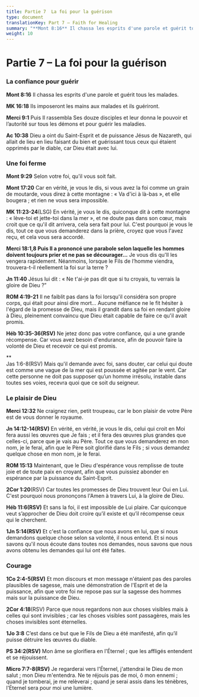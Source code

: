 ```yaml
---
title: Partie 7  La foi pour la guérison
type: document
translationKey: Part 7 – Faith for Healing
summary: "**Mont 8:16** Il chassa les esprits d'une parole et guérit tous les malades.<br>**MK 16:18** Ils imposeront les mains aux malades et ils guériront.<br>**Merci 9:1** Puis Il rassembla Ses douze disciples et leur donna le pouvoir et l’autorité sur tous les démons et pour guérir les maladies.<br>**Ac 10:38** Dieu a oint du Saint-Esprit et de puissance Jésus de Nazareth, qui allait de lieu en lieu faisant du bien et guérissant tous ceux qui étaient opprimés par le diable, car Dieu était avec lui."
weight: 10
---
```

# Partie 7 – La foi pour la guérison

### La confiance pour guérir

**Mont 8:16** Il chassa les esprits d'une parole et guérit tous les malades.

**MK 16:18** Ils imposeront les mains aux malades et ils guériront.

**Merci 9:1** Puis Il rassembla Ses douze disciples et leur donna le pouvoir et l’autorité sur tous les démons et pour guérir les maladies.

**Ac 10:38** Dieu a oint du Saint-Esprit et de puissance Jésus de Nazareth, qui allait de lieu en lieu faisant du bien et guérissant tous ceux qui étaient opprimés par le diable, car Dieu était avec lui.

### Une foi ferme

**Mont 9:29** Selon votre foi, qu'il vous soit fait.

**Mont 17:20** Car en vérité, je vous le dis, si vous avez la foi comme un grain de moutarde, vous direz à cette montagne : « Va d'ici à là-bas », et elle bougera ; et rien ne vous sera impossible.

**MK 11:23-24**(LSG) En vérité, je vous le dis, quiconque dit à cette montagne : « lève-toi et jette-toi dans la mer », et ne doute pas dans son cœur, mais croit que ce qu'il dit arrivera, cela sera fait pour lui. C'est pourquoi je vous le dis, tout ce que vous demanderez dans la prière, croyez que vous l'avez reçu, et cela vous sera accordé.

**Merci 18:1,8 Puis Il a prononcé une parabole selon laquelle les hommes doivent toujours prier et ne pas se décourager…** Je vous dis qu'Il les vengera rapidement. Néanmoins, lorsque le Fils de l’homme viendra, trouvera-t-il réellement la foi sur la terre ?

**Jn 11:40** Jésus lui dit : « Ne t'ai-je pas dit que si tu croyais, tu verrais la gloire de Dieu ?”

**ROM 4:19-21** Il ne faiblit pas dans la foi lorsqu'il considéra son propre corps, qui était pour ainsi dire mort… Aucune méfiance ne le fit hésiter à l'égard de la promesse de Dieu, mais il grandit dans sa foi en rendant gloire à Dieu, pleinement convaincu que Dieu était capable de faire ce qu'il avait promis.

**Héb 10:35-36(RSV)** Ne jetez donc pas votre confiance, qui a une grande récompense. Car vous avez besoin d'endurance, afin de pouvoir faire la volonté de Dieu et recevoir ce qui est promis.

**  
Jas 1:6-8(RSV) Mais qu'il demande avec foi, sans douter, car celui qui doute est comme une vague de la mer qui est poussée et agitée par le vent. Car cette personne ne doit pas supposer qu’un homme irrésolu, instable dans toutes ses voies, recevra quoi que ce soit du seigneur.

### Le plaisir de Dieu

**Merci 12:32** Ne craignez rien, petit troupeau, car le bon plaisir de votre Père est de vous donner le royaume.

**Jn 14:12-14(RSV)** En vérité, en vérité, je vous le dis, celui qui croit en Moi fera aussi les œuvres que Je fais ; et il fera des œuvres plus grandes que celles-ci, parce que je vais au Père. Tout ce que vous demanderez en mon nom, je le ferai, afin que le Père soit glorifié dans le Fils ; si vous demandez quelque chose en mon nom, je le ferai.

**ROM 15:13** Maintenant, que le Dieu d'espérance vous remplisse de toute joie et de toute paix en croyant, afin que vous puissiez abonder en espérance par la puissance du Saint-Esprit.

**2Cor 1:20**(RSV) Car toutes les promesses de Dieu trouvent leur Oui en Lui. C'est pourquoi nous prononçons l'Amen à travers Lui, à la gloire de Dieu.

**Héb 11:6(RSV)** Et sans la foi, il est impossible de Lui plaire. Car quiconque veut s’approcher de Dieu doit croire qu’il existe et qu’il récompense ceux qui le cherchent.

**1Jn 5:14(RSV)** Et c'est la confiance que nous avons en lui, que si nous demandons quelque chose selon sa volonté, il nous entend. Et si nous savons qu'il nous écoute dans toutes nos demandes, nous savons que nous avons obtenu les demandes qui lui ont été faites.

### Courage

**1Co 2:4-5(RSV)** Et mon discours et mon message n'étaient pas des paroles plausibles de sagesse, mais une démonstration de l'Esprit et de la puissance, afin que votre foi ne repose pas sur la sagesse des hommes mais sur la puissance de Dieu.

**2Cor 4:18**(RSV) Parce que nous regardons non aux choses visibles mais à celles qui sont invisibles ; car les choses visibles sont passagères, mais les choses invisibles sont éternelles.

**1Jo 3:8** C’est dans ce but que le Fils de Dieu a été manifesté, afin qu’il puisse détruire les œuvres du diable.

**PS 34:2(RSV)** Mon âme se glorifiera en l'Éternel ; que les affligés entendent et se réjouissent.

**Micro 7:7-8(RSV)** Je regarderai vers l'Éternel, j'attendrai le Dieu de mon salut ; mon Dieu m'entendra. Ne te réjouis pas de moi, ô mon ennemi ; quand je tomberai, je me relèverai ; quand je serai assis dans les ténèbres, l'Éternel sera pour moi une lumière.
